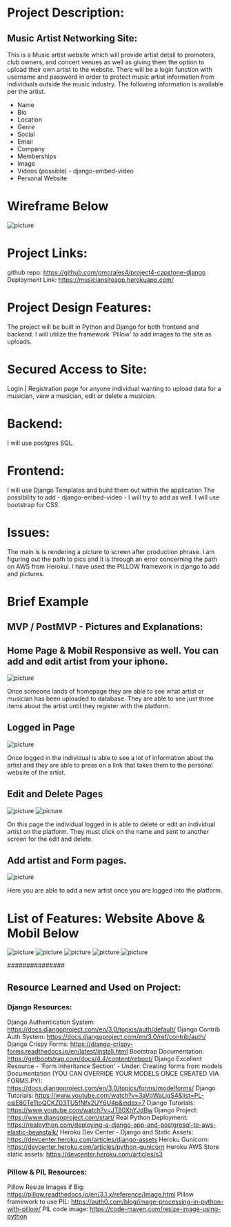 
# Project Description: 
## Music Artist Networking Site:
This is a Music artist website which will provide artist detail to promoters, club owners, and concert venues as well as giving them the option to upload their own artist to the website. There will be a login function with username and password in order to protect music artist information from individuals outside the music industry.  The following information is available per the artist. 

* Name
* Bio
* Location
* Genre
* Social 
* Email
* Company 
* Memberships
* Image
* Videos (possible) - django-embed-video
* Personal Website

# Wireframe Below

![picture](music_project/images/wire.jpg)

# Project Links: 
github repo: https://github.com/pmorales4/project4-capstone-django 
Deployment Link: https://musiciansiteapp.herokuapp.com/


# Project Design Features:
The project will be built in Python and Django for both frontend and backend. I will utilize the framework 'Pillow' to add images to the site as uploads. 

# Secured Access to Site: 
Login | Registration page for anyone individual wanting to upload data for a musician, view a musician, edit or delete a musician.

# Backend:
I will use postgres SQL. 

# Frontend: 
I will use Django Templates and build them out within the application
The possibility to add - django-embed-video - I will try to add as well. I will use bootstrap for CSS 

# Issues: 
The main is is rendering a picture to screen after production phrase.  I am figuring out the path to pics and it is through an error concerning the path on AWS from Herokul.  I have used the PILLOW framework in django to add and pictures. 

# Brief Example
## MVP / PostMVP - Pictures and Explanations: 
## Home Page & Mobil Responsive as well. You can add and edit artist from your iphone. 
![picture](music_project/images/home.png)

Once someone lands of homepage they are able to see what artist or musician has been uploaded to database. They are able to see just three items about the artist until they register with the platform. 

## Logged in Page
![picture](music_project/images/loggedin.png)

Once logged in the individual is able to see a lot of information about the artist and they are able to press on a link that takes them to the personal website of the artist. 

## Edit and Delete Pages
![picture](music_project/images/delete.png)
![picture](music_project/images/editdelete.png)

On this page the individual logged in is able to delete or edit an individual artist on the platform.  They must click on the name and sent to another screen for the edit and delete. 

## Add artist and Form pages.
![picture](music_project/images/add.png)

Here you are able to add a new artist once you are logged into the platform.  

# List of Features: Website Above & Mobil Below
![picture](music_project/images/image0.png)
![picture](music_project/images/image1.png)
![picture](music_project/images/image2.png)
![picture](music_project/images/image3.png)
![picture](music_project/images/image5.png)


###############


## Resource Learned and Used on Project:

### Django Resources:
Django Authentication System: https://docs.djangoproject.com/en/3.0/topics/auth/default/
Django Contrib Auth System: https://docs.djangoproject.com/en/3.0/ref/contrib/auth/
Django Crispy Forms: https://django-crispy-forms.readthedocs.io/en/latest/install.html
Bootstrap Documentation: https://getbootstrap.com/docs/4.4/content/reboot/
Django Excellent Resource - 'Form Inheritance Section' - Under: Creating forms from models Documentation (YOU CAN OVERRIDE YOUR MODELS ONCE CREATED VIA FORMS.PY): https://docs.djangoproject.com/en/3.0/topics/forms/modelforms/
Django Tutorials: https://www.youtube.com/watch?v=3aVqWaLjqS4&list=PL-osiE80TeTtoQCKZ03TU5fNfx2UY6U4p&index=7
Django Tutorials: https://www.youtube.com/watch?v=JT80XhYJdBw
Django Project: https://www.djangoproject.com/start/
Real Python Deployment: https://realpython.com/deploying-a-django-app-and-postgresql-to-aws-elastic-beanstalk/
Heroku Dev Center - Django and Static Assets: https://devcenter.heroku.com/articles/django-assets
Heroku Gunicorn: https://devcenter.heroku.com/articles/python-gunicorn
Heroku AWS Store static assets: https://devcenter.heroku.com/articles/s3


### Pillow & PIL Resources:
Pillow Resize Images if Big: https://pillow.readthedocs.io/en/3.1.x/reference/Image.html
Pillow framework to use PIL: https://auth0.com/blog/image-processing-in-python-with-pillow/
PIL code image: https://code-maven.com/resize-image-using-python


